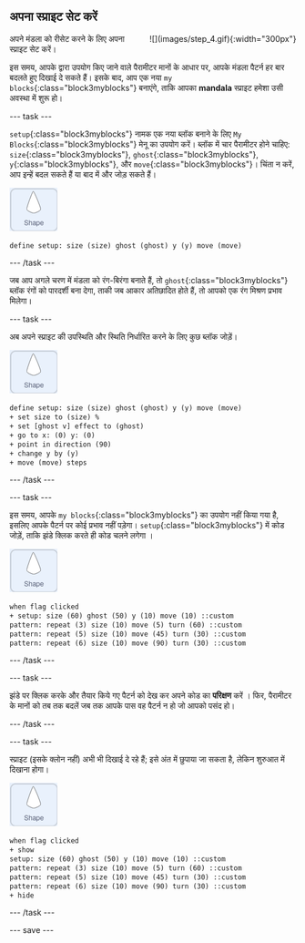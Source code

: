 ## अपना स्प्राइट सेट करें

<div style="display: flex; flex-wrap: wrap">
<div style="flex-basis: 200px; flex-grow: 1; margin-right: 15px;">
अपने मंडला को रीसेट करने के लिए अपना स्प्राइट सेट करें।
</div>
<div>
![](images/step_4.gif){:width="300px"}
</div>
</div>

इस समय, आपके द्वारा उपयोग किए जाने वाले पैरामीटर मानों के आधार पर, आपके मंडला पैटर्न हर बार बदलते हुए दिखाई दे सकते हैं। इसके बाद, आप एक नया `my blocks`{:class="block3myblocks"} बनाएंगे, ताकि आपका **mandala** स्प्राइट हमेशा उसी अवस्था में शुरू हो।

--- task ---

`setup`{:class="block3myblocks"} नामक एक नया ब्लॉक बनाने के लिए `My Blocks`{:class="block3myblocks"} मेनू का उपयोग करें। ब्लॉक में चार पैरामीटर होने चाहिए: `size`{:class="block3myblocks"}, `ghost`{:class="block3myblocks"}, `y`{:class="block3myblocks"}, और `move`{:class="block3myblocks"}। चिंता न करें, आप इन्हें बदल सकते हैं या बाद में और जोड़ सकते हैं।

![shape स्प्राइट।](images/shape_sprite.png)

```blocks3
define setup: size (size) ghost (ghost) y (y) move (move)
```

--- /task ---

जब आप अगले चरण में मंडला को रंग-बिरंगा बनाते हैं, तो `ghost`{:class="block3myblocks"} ब्लॉक रंगों को पारदर्शी बना देगा, ताकी जब आकार अतिछादित होते हैं, तो आपको एक रंग मिश्रण प्रभाव मिलेगा।

--- task ---

अब अपने स्प्राइट की उपस्थिति और स्थिति निर्धारित करने के लिए कुछ ब्लॉक जोड़ें।

![shape स्प्राइट।](images/shape_sprite.png)

```blocks3
define setup: size (size) ghost (ghost) y (y) move (move)
+ set size to (size) %
+ set [ghost v] effect to (ghost)
+ go to x: (0) y: (0)
+ point in direction (90)
+ change y by (y)
+ move (move) steps
```

--- /task ---

--- task ---

इस समय, आपके `my blocks`{:class="block3myblocks"} का उपयोग नहीं किया गया है, इसलिए आपके पैटर्न पर कोई प्रभाव नहीं पड़ेगा। `setup`{:class="block3myblocks"} में कोड जोड़ें, ताकि झंडे क्लिक करते ही कोड चलने लगेगा ।

![shape स्प्राइट।](images/shape_sprite.png)

```blocks3
when flag clicked
+ setup: size (60) ghost (50) y (10) move (10) ::custom
pattern: repeat (3) size (10) move (5) turn (60) ::custom
pattern: repeat (5) size (10) move (45) turn (30) ::custom
pattern: repeat (6) size (10) move (90) turn (30) ::custom
```

--- /task ---

--- task ---

झंडे पर क्लिक करके और तैयार किये गए पैटर्न को देख कर अपने कोड का **परिक्षण** करें । फिर, पैरामीटर के मानों को तब तक बदलें जब तक आपके पास वह पैटर्न न हो जो आपको पसंद हो।

--- /task ---

--- task ---

स्प्राइट (इसके क्लोन नहीं) अभी भी दिखाई दे रहे हैं; इसे अंत में छुपाया जा सकता है, लेकिन शुरुआत में दिखाना होगा।

![shape स्प्राइट।](images/shape_sprite.png)

```blocks3
when flag clicked
+ show
setup: size (60) ghost (50) y (10) move (10) ::custom
pattern: repeat (3) size (10) move (5) turn (60) ::custom
pattern: repeat (5) size (10) move (45) turn (30) ::custom
pattern: repeat (6) size (10) move (90) turn (30) ::custom
+ hide
```

--- /task ---

--- save ---
